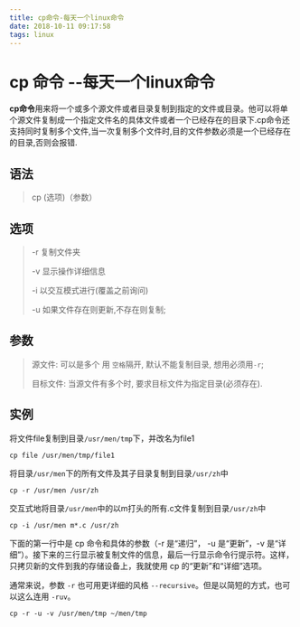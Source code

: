 ```yaml
---
title: cp命令-每天一个linux命令
date: 2018-10-11 09:17:58
tags: linux
---
```


# cp 命令 --每天一个linux命令

**cp命令**用来将一个或多个源文件或者目录复制到指定的文件或目录。他可以将单个源文件复制成一个指定文件名的具体文件或者一个已经存在的目录下.cp命令还支持同时复制多个文件,当一次复制多个文件时,目的文件参数必须是一个已经存在的目录,否则会报错.

## 语法

> cp (选项)（参数）

## 选项

> -r 复制文件夹
>
> -v 显示操作详细信息
>
> -i 以交互模式进行(覆盖之前询问)
>
> -u 如果文件存在则更新,不存在则复制;



## 参数

> 源文件:  可以是多个 用 `空格`隔开, 默认不能复制目录, 想用必须用`-r`;
>
> 目标文件:  当源文件有多个时, 要求目标文件为指定目录(必须存在).

## 实例

将文件file复制到目录`/usr/men/tmp`下，并改名为file1

```
cp file /usr/men/tmp/file1
```

将目录`/usr/men`下的所有文件及其子目录复制到目录`/usr/zh`中

```
cp -r /usr/men /usr/zh
```

交互式地将目录`/usr/men`中的以m打头的所有.c文件复制到目录`/usr/zh`中

```
cp -i /usr/men m*.c /usr/zh
```



下面的第一行中是 cp 命令和具体的参数（-r 是“递归”， -u 是“更新”，-v 是“详细”）。接下来的三行显示被复制文件的信息，最后一行显示命令行提示符。这样，只拷贝新的文件到我的存储设备上，我就使用 cp 的“更新”和“详细”选项。

通常来说，参数 `-r` 也可用更详细的风格 `--recursive`。但是以简短的方式，也可以这么连用 `-ruv`。

```
cp -r -u -v /usr/men/tmp ~/men/tmp
```



